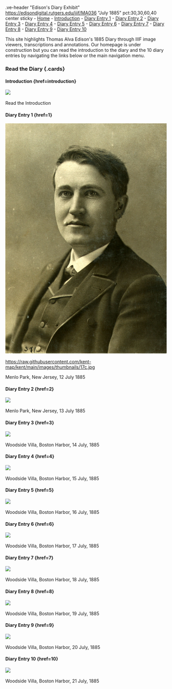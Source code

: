 .ve-header "Edison's Diary Exhibit" https://edisondigital.rutgers.edu/iiif/MA036 "July 1885" pct:30,30,60,40 center sticky
    - [Home](/)
    - [Introduction](/introduction)
    - [Diary Entry 1](/1)
    - [Diary Entry 2](/2)
    - [Diary Entry 3](/3)
    - [Diary Entry 4](/4)
    - [Diary Entry 5](/5)
    - [Diary Entry 6](/6)
    - [Diary Entry 7](/7)
    - [Diary Entry 8](/8)
    - [Diary Entry 9](/9)
    - [Diary Entry 10](/10)
    
This site highlights Thomas Alva Edison's 1885 Diary through IIIF image viewers, transcriptions and annotations. Our homepage is under construction but you can read the introduction to the diary and the 10 diary entries by navigating the links below or the main navigation menu. 

### Read the Diary {.cards}

#### Introduction {href=introduction}

![](https://raw.githubusercontent.com/edisonpapers/main/media/ThomasAlvaEdison1884/Thomas_Alva_Edison_1884.jpg)

Read the Introduction 

#### Diary Entry 1 {href=1}

![](https://github.com/edisonpapers/media/blob/main/ThomasAlvaEdison1884/Thomas_Alva_Edison_1884.jpg#:~:text=ThomasAlvaEdison1884-,Thomas_Alva_Edison_1884,-.jpg)

https://raw.githubusercontent.com/kent-map/kent/main/images/thumbnails/17c.jpg

Menlo Park, New Jersey, 12 July 1885

#### Diary Entry 2 {href=2}

![](https://iiif.juncture-digital.org/thumbnail/wc:High_Street%2C_Canterbury%2C_Kent.jpg)

Menlo Park, New Jersey, 13 July 1885

#### Diary Entry 3 {href=3}

![](https://iiif.juncture-digital.org/thumbnail/wc:Canterbury_cathedral_20160901.jpg)

Woodside Villa, Boston Harbor, 14 July, 1885

#### Diary Entry 4 {href=4}

![](https://iiif.juncture-digital.org/thumbnail/wc:Dane_John_gardens_-_geograph.org.uk_-_746465.jpg)

Woodside Villa, Boston Harbor, 15 July, 1885

#### Diary Entry 5 {href=5}

![](https://iiif.juncture-digital.org/thumbnail/wc:Dane_John_mound_-_geograph.org.uk_-_2277327.jpg)

Woodside Villa, Boston Harbor, 16 July, 1885

#### Diary Entry 6 {href=6}

![](https://iiif.juncture-digital.org/thumbnail/wc:Dane_John_mound_-_geograph.org.uk_-_2277327.jpg)

Woodside Villa, Boston Harbor, 17 July, 1885

#### Diary Entry 7 {href=7}

![](https://iiif.juncture-digital.org/thumbnail/wc:Dane_John_mound_-_geograph.org.uk_-_2277327.jpg)

Woodside Villa, Boston Harbor, 18 July, 1885

#### Diary Entry 8 {href=8}

![](https://iiif.juncture-digital.org/thumbnail/wc:Dane_John_mound_-_geograph.org.uk_-_2277327.jpg)

Woodside Villa, Boston Harbor, 19 July, 1885

#### Diary Entry 9 {href=9}

![](https://iiif.juncture-digital.org/thumbnail/wc:Dane_John_mound_-_geograph.org.uk_-_2277327.jpg)

Woodside Villa, Boston Harbor, 20 July, 1885

#### Diary Entry 10 {href=10}

![](https://iiif.juncture-digital.org/thumbnail/wc:Dane_John_mound_-_geograph.org.uk_-_2277327.jpg)

Woodside Villa, Boston Harbor, 21 July, 1885